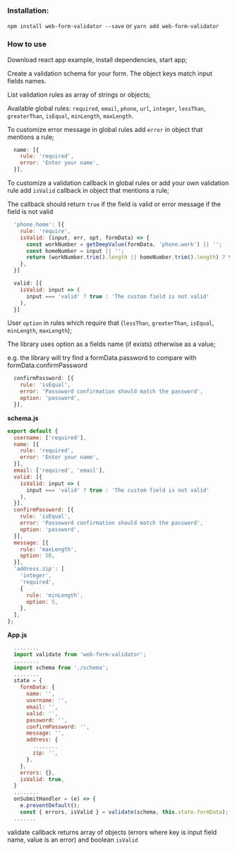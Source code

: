 ### Installation:
`npm install web-form-validator --save` or `yarn add web-form-validator`

### How to use
Download react app example, install dependencies, start app;


Create a validation schema for your form. The object keys match input fields names.

List validation rules as array of strings or objects;

Available global rules: `required`, `email`, `phone`, `url`, `integer`, `lessThan`, `greaterThan`, `isEqual`, `minLength`, `maxLength`.

To customize error message in global rules add `error` in object that mentions a rule;
```javascript
  name: [{
    rule: 'required',
    error: 'Enter your name',
  }],
```

To customize a validation callback in global rules or add your own validation rule add `isValid` callback in object that mentions a rule;

The callback should return `true` if the field is valid or error message if the field is not valid

```javascript
  'phone.home': [{
    rule: 'require',
    isValid: (input, err, opt, formData) => {
      const workNumber = getDeepValue(formData, 'phone.work') || '';
      const homeNumber = input || '';
      return (workNumber.trim().length || homeNumber.trim().length) ? true : 'Enter home or work number';
    },
  }]

```


```javascript
  valid: [{
    isValid: input => (
      input === 'valid' ? true : 'The custom field is not valid'
    ),
  }]
```

User `option` in rules which require that (`lessThan`, `greaterThan`, `isEqual`, `minLength`, `maxLength`);

The library uses option as a fields name (if exists) otherwise as a value;

e.g. the library will try find a formData.password to compare with formData.confirmPassword
```javascript
  confirmPassword: [{
    rule: 'isEqual',
    error: 'Passoword confirmation should match the password',
    option: 'password',
  }],
```

**schema.js**
```javascript
export default {
  username: ['required'],
  name: [{
    rule: 'required',
    error: 'Enter your name',
  }],
  email: ['required', 'email'],
  valid: [{
    isValid: input => (
      input === 'valid' ? true : 'The custom field is not valid'
    ),
  }],
  confirmPassword: [{
    rule: 'isEqual',
    error: 'Passoword confirmation should match the password',
    option: 'password',
  }],
  message: [{
    rule: 'maxLength',
    option: 50,
  }],
  'address.zip': [
    'integer',
    'required',
    {
      rule: 'minLength',
      option: 5,
    },
  ],
};
```

**App.js**
```javascript
  ........
  import validate from 'web-form-validator';
  ........
  import schema from './schema';
  ........
  state = {
    formData: {
      name: '',
      username: '',
      email: '',
      valid: '',
      password: '',
      confirmPassword: '',
      message: '',
      address: {
        ........
        zip: '',
      },
    },
    errors: {},
    isValid: true,
  }
  ........
  onSubmitHandler = (e) => {
    e.preventDefault();
    const { errors, isValid } = validate(schema, this.state.formData);
  .......
```

validate callback returns array of objects (errors where key is input field name, value is an error) and boolean `isValid`
